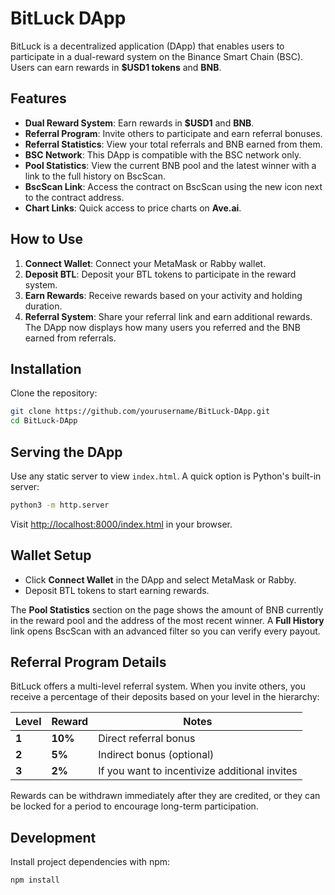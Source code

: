 # BitLuck DApp

BitLuck is a decentralized application (DApp) that enables users to participate in a dual-reward system on the Binance Smart Chain (BSC). Users can earn rewards in **$USD1 tokens** and **BNB**.

## Features
- **Dual Reward System**: Earn rewards in **$USD1** and **BNB**.
- **Referral Program**: Invite others to participate and earn referral bonuses.
- **Referral Statistics**: View your total referrals and BNB earned from them.
- **BSC Network**: This DApp is compatible with the BSC network only.
- **Pool Statistics**: View the current BNB pool and the latest winner with a link to the full history on BscScan.
- **BscScan Link**: Access the contract on BscScan using the new icon next to the contract address.
- **Chart Links**: Quick access to price charts on **Ave.ai**.


## How to Use
1. **Connect Wallet**: Connect your MetaMask or Rabby wallet.
2. **Deposit BTL**: Deposit your BTL tokens to participate in the reward system.
3. **Earn Rewards**: Receive rewards based on your activity and holding duration.
4. **Referral System**: Share your referral link and earn additional rewards. The DApp now displays how many users you referred and the BNB earned from referrals.

## Installation
Clone the repository:

```bash
git clone https://github.com/yourusername/BitLuck-DApp.git
cd BitLuck-DApp
```

## Serving the DApp
Use any static server to view `index.html`. A quick option is Python's built-in server:

```bash
python3 -m http.server
```

Visit [http://localhost:8000/index.html](http://localhost:8000/index.html) in your browser.

## Wallet Setup
- Click **Connect Wallet** in the DApp and select MetaMask or Rabby.
- Deposit BTL tokens to start earning rewards.

The **Pool Statistics** section on the page shows the amount of BNB currently in the reward pool and the address of the most recent winner. A **Full History** link opens BscScan with an advanced filter so you can verify every payout.

## Referral Program Details

BitLuck offers a multi-level referral system. When you invite others, you receive a percentage of their deposits based on your level in the hierarchy:

| Level | Reward | Notes |
|-------|-------|------|
| **1** | **10%** | Direct referral bonus |
| **2** | **5%** | Indirect bonus (optional) |
| **3** | **2%** | If you want to incentivize additional invites |

Rewards can be withdrawn immediately after they are credited, or they can be locked for a period to encourage long-term participation.

## Development
Install project dependencies with npm:

```bash
npm install
```
